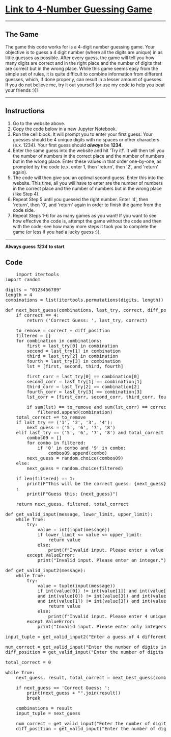 # [Link to 4-Number Guessing Game](https://www.goobix.com/games/guess-the-number/)

---

## The Game

The game this code works for is a 4-digit number guessing game. Your objective is to guess a 4 digit number (where all the digits are unique) in as little guesses as possible. After every guess, the game will tell you how many digits are correct and in the right place and the number of digits that are correct but in the wrong place. While this game seems easy from the simple set of rules, it is quite difficult to combine information from different guesses, which, if done properly, can result in a lesser amount of guesses. If you do not believe me, try it out yourself (or use my code to help you beat your friends :))!

---

## Instructions
1. Go to the website above.
2. Copy the code below in a new Jupyter Notebook.
3. Run the cell block. It will prompt you to enter your first guess. Your guesses should be 4 unique digits with no spaces or other characters (e.x. 1234). Your first guess should ***always*** be **1234**. 
4. Enter the same guess into the website and hit 'Try it!'. It will then tell you the number of numbers in the correct place and the number of numbers but in the wrong place. Enter these values in that order one-by-one, as prompted by the code (e.x. enter 1, then 'return', then '2', and 'return' again). 
5. The code will then give you an optimal second guess. Enter this into the website. This time, all you will have to enter are the number of  numbers in the correct place and the number of numbers but in the wrong place (like Step 4).
6. Repeat Step 5 until you guessed the right number. Enter '4', then 'return', then '0', and 'return' again in order to finish the game from the code side.
7. Repeat Steps 1-6 for as many games as you want! If you want to see how effective the code is, attempt the game without the code and then with the code; see how many more steps it took you to complete the game (or less if you had a lucky guess :)).

---

**Always guess** ***1234*** **to start**

## Code
<pre>
    import itertools
import random

digits = "0123456789"
length = 4
combinations = list(itertools.permutations(digits, length))

def next_best_guess(combinations, last_try, correct, diff_position, total_correct):
    if correct == 4:
        return ('Correct Guess: ', last_try, correct)
    
    to_remove = correct + diff_position
    filtered = []
    for combination in combinations:
        first = last_try[0] in combination
        second = last_try[1] in combination
        third = last_try[2] in combination
        fourth = last_try[3] in combination
        lst = [first, second, third, fourth]
        
        first_corr = last_try[0] == combination[0]
        second_corr = last_try[1] == combination[1]
        third_corr = last_try[2] == combination[2]
        fourth_corr = last_try[3] == combination[3]
        lst_corr = [first_corr, second_corr, third_corr, fourth_corr]
        
        if sum(lst) == to_remove and sum(lst_corr) == correct:
            filtered.append(combination)
    total_correct += to_remove
    if last_try == ('1', '2', '3', '4'):
        next_guess = ('5', '6', '7', '8')  
    elif last_try == ('5', '6', '7', '8') and total_correct < 3:
        combos09 = []
        for combo in filtered:
            if '0' in combo and '9' in combo:
                combos09.append(combo)
        next_guess = random.choice(combos09)
    else:
        next_guess = random.choice(filtered)
    
    if len(filtered) == 1:
        print(F"This will be the correct guess: {next_guess}")
    :
        print(F"Guess this: {next_guess}")
    
    return next_guess, filtered, total_correct

def get_valid_input(message, lower_limit, upper_limit):
    while True:
        try:
            value = int(input(message))
            if lower_limit <= value <= upper_limit:
                return value
            else:
                print(f"Invalid input. Please enter a value between {lower_limit} and {upper_limit}.")
        except ValueError:
            print("Invalid input. Please enter an integer.")
            
def get_valid_input2(message):
    while True:
        try:
            value = tuple(input(message))
            if int(value[0]) != int(value[1]) and int(value[0]) != int(value[2])\
            and int(value[0]) != int(value[3]) and int(value[1]) != int(value[2])\
            and int(value[1]) != int(value[3]) and int(value[2]) != int(value[3]) and len(value) == 4:
                return value
            else:
                print(f"Invalid input. Please enter 4 unique numbers between 0 and 9.")
        except ValueError:
            print("Invalid input. Please enter only integers with no spaces.")

input_tuple = get_valid_input2("Enter a guess of 4 different digits: ")

num_correct = get_valid_input("Enter the number of digits in correct position: ", 0, 4)
diff_position = get_valid_input("Enter the number of digits correct but not in the right position: ", 0, 4)

total_correct = 0

while True:
    next_guess, result, total_correct = next_best_guess(combinations, input_tuple, num_correct, diff_position, total_correct)
    
    if next_guess == 'Correct Guess: ':
        print(next_guess + "".join(result))
        break
    
    combinations = result
    input_tuple = next_guess
    
    num_correct = get_valid_input("Enter the number of digits in correct position: ", 0, 4)
    diff_position = get_valid_input("Enter the number of digits correct but not in the right position: ", 0, 4)

</pre>
   
